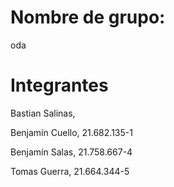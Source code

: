 # Nombre de grupo:
  oda
# Integrantes
Bastian Salinas, 

Benjamín Cuello, 21.682.135-1

Benjamín Salas, 21.758.667-4

Tomas Guerra, 21.664.344-5


